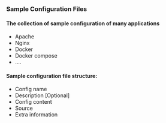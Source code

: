 ### Sample Configuration Files

#### The collection of sample configuration of many applications

* Apache
* Nginx
* Docker
* Docker compose
* .... 

#### Sample configuration file structure:

* Config name
* Description \[Optional\]
* Config content
* Source
* Extra information



